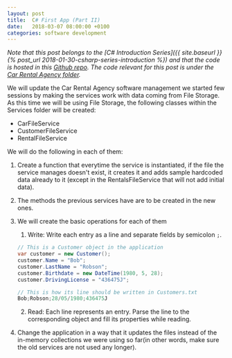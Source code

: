```yaml
---
layout: post
title:  C# First App (Part II)
date:   2018-03-07 08:00:00 +0100
categories: software development
---
```

*Note that this post belongs to the [C# Introduction Series]({{ site.baseurl }}{% post_url 2018-01-30-csharp-series-introduction %}) and that the code is hosted in this [Github repo](https://github.com/nereolopez/csharp-intro).
The code relevant for this post is under the [Car Rental Agency folder](https://github.com/nereolopez/csharp-intro/tree/master/CarRentalAgency).*

We will update the Car Rental Agency software management we started few sessions by making the services work with data coming from File Storage. As this time we will be using File Storage, the following classes within the Services folder will be created:
- CarFileService
- CustomerFileService
- RentalFileService

We will do the following in each of them:

1. Create a function that everytime the service is instantiated, if the file the service manages doesn't exist, it creates it and adds sample hardcoded data already to it (except in the RentalsFileService that will not add initial data).
2. The methods the previous services have are to be created in the new ones.
3. We will create the basic operations for each of them
    1. Write: Write each entry as a line and separate fields by semicolon `;`.
    
    ```csharp
    // This is a Customer object in the application
    var customer = new Customer();
    customer.Name = "Bob";
    customer.LastName = "Robson";
    customer.Birthdate = new DateTime(1980, 5, 28);
    customer.DrivingLicense = "436475J";

    // This is how its line should be written in Customers.txt
    Bob;Robson;28/05/1980;436475J
    ```

    2. Read: Each line represents an entry. Parse the line to the corresponding object and fill its properties while reading.
4. Change the application in a way that it updates the files instead of the in-memory collections we were using so far(in other words, make sure the old services are not used any longer).